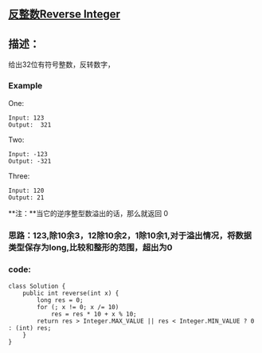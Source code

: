 ## [反整数Reverse Integer](https://leetcode.com/problems/reverse-integer/description/)

## 描述：

给出32位有符号整数，反转数字，

### Example

One:

    Input: 123
    Output:  321
Two:

    Input: -123
    Output: -321
Three:

    Input: 120
    Output: 21


**注：**当它的逆序整型数溢出的话，那么就返回 0

### 思路：123,除10余3，12除10余2，1除10余1,对于溢出情况，将数据类型保存为long,比较和整形的范围，超出为0

### code:
    class Solution {
        public int reverse(int x) {
            long res = 0;
            for (; x != 0; x /= 10)
                res = res * 10 + x % 10;
            return res > Integer.MAX_VALUE || res < Integer.MIN_VALUE ? 0 : (int) res;
        }
    }
